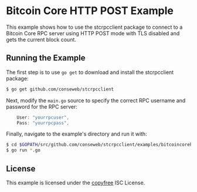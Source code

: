 Bitcoin Core HTTP POST Example
==============================

This example shows how to use the stcrpcclient package to connect to a Bitcoin
Core RPC server using HTTP POST mode with TLS disabled and gets the current
block count.

## Running the Example

The first step is to use `go get` to download and install the stcrpcclient
package:

```bash
$ go get github.com/conseweb/stcrpcclient
```

Next, modify the `main.go` source to specify the correct RPC username and
password for the RPC server:

```Go
	User: "yourrpcuser",
	Pass: "yourrpcpass",
```

Finally, navigate to the example's directory and run it with:

```bash
$ cd $GOPATH/src/github.com/conseweb/stcrpcclient/examples/bitcoincorehttp
$ go run *.go
```

## License

This example is licensed under the [copyfree](http://copyfree.org) ISC License.
